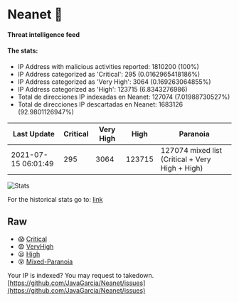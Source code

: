 # Neanet :hocho:
#### Threat intelligence feed
#### The stats:

- IP Address with malicious activities reported: 1810200 (100%)
- IP Address categorized as 'Critical':  295 (0.0162965418186%)
- IP Address categorized as 'Very High':  3064 (0.169263064855%)
- IP Address categorized as 'High':  123715 (6.8343276986)
- Total de direcciones IP indexadas en Neanet:  127074 (7.01988730527%)
- Total de direcciones IP descartadas en Neanet:  1683126 (92.9801126947%)

| Last Update | Critical | Very High | High | Paranoia |
| --- | --- | --- | --- | --- |
| 2021-07-15 06:01:49 | 295 | 3064 | 123715 | 127074 mixed list (Critical + Very High + High)|

![Stats](https://docs.google.com/spreadsheets/d/e/2PACX-1vSnaNMIXVabIpDJjufMlzH7poXnshF3mgd8Is1g9ytUEzVsP5my4Trn8f-xkoLLQ38xpL3HtmUexLo6/pubchart?oid=501124687&format=image)

For the historical stats go to: [link](/stats.csv)
## Raw
- :scream: [Critical](https://raw.githubusercontent.com/JavaGarcia/Neanet/master/blacklists/neanet_critical.txt)
- :fearful: [VeryHigh](https://raw.githubusercontent.com/JavaGarcia/Neanet/master/blacklists/neanet_veryHigh.txtt)
- :frowning: [High](https://raw.githubusercontent.com/JavaGarcia/Neanet/master/blacklists/neanet_high.txt)
- :dizzy_face: [Mixed-Paranoia](https://raw.githubusercontent.com/JavaGarcia/Neanet/master/blacklists/neanet_all.txt)


Your IP is indexed? You may request to takedown. [https://github.com/JavaGarcia/Neanet/issues](https://github.com/JavaGarcia/Neanet/issues)




































































































































































































































































































































































































































































































































































































































































































































































































































































































































































































































































































































































































































































































































































































































































































































































































































































































































































































































































































































































































































































































































































































































































































































































































































































































































































































































































































































































































































































































































































































































































































































































































































































































































































































































































































































































































































































































































































































































































































































































































































































































































































































































































































































































































































































































































































































































































































































































































































































































































































































































































































































































































































































































































































































































































































































































































































































































































































































































































































































































































































































































































































































































































































































































































































































































































































































































































































































































































































































































































































































































































































































































































































































































































































































































































































































































































































































































































































































